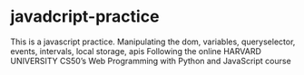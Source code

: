# javadcript-practice
This is a javascript practice. Manipulating the dom,  variables, queryselector, events, intervals, local storage, apis
Following the online HARVARD UNIVERSITY CS50’s Web Programming with Python and JavaScript course
